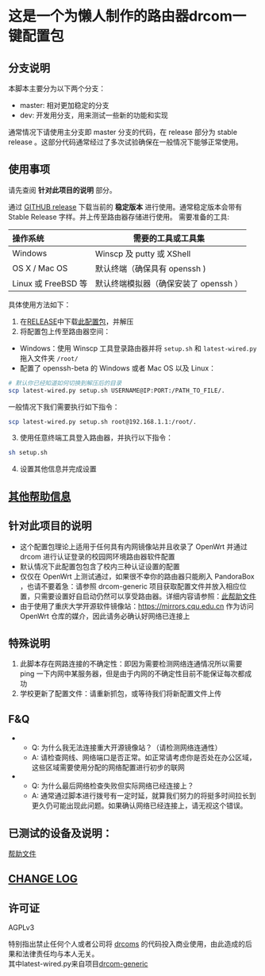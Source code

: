 # 这是一个为懒人制作的路由器drcom一键配置包
## 分支说明
本脚本主要分为以下两个分支：
- master: 相对更加稳定的分支
- dev: 开发用分支，用来测试一些新的功能和实现

通常情况下请使用主分支即 master 分支的代码，在 release 部分为 stable release 。这部分代码通常经过了多次试验确保在一般情况下能够正常使用。

## 使用事项
请先查阅 **针对此项目的说明** 部分。</br>

通过 [GITHUB release](https://github.com/purefkh/CQU_drcom/releases) 下载当前的 **稳定版本** 进行使用。通常稳定版本会带有 Stable Release 字样。并上传至路由器存储进行使用。
需要准备的工具:

|操作系统|需要的工具或工具集|
|:--|---|
| Windows | Winscp 及 putty 或 XShell |
| OS X / Mac OS |默认终端（确保具有 openssh )|
| Linux 或 FreeBSD 等|默认终端模拟器（确保安装了 openssh ）|

具体使用方法如下：
1. 在[RELEASE](https://github.com/purefkh/CQU_drcom/releases)中下载[此配置包](https://github.com/purefkh/CQU_drcom/releases/tag/v2.2.4.2b)，并解压
2. 将配置包上传至路由器空间：
 - Windows：使用 Winscp 工具登录路由器并将 `setup.sh` 和 `latest-wired.py` 拖入文件夹 `/root/`
 - 配置了 openssh-beta 的 Windows 或者 Mac OS 以及 Linux：
  ```bash
  # 默认你已经知道如何切换到解压后的目录
  scp latest-wired.py setup.sh USERNAME@IP:PORT:/PATH_TO_FILE/.
  ```
  一般情况下我们需要执行如下指令：
  ```bash
  scp latest-wired.py setup.sh root@192.168.1.1:/root/.
  ```
3. 使用任意终端工具登入路由器，并执行以下指令：
```bash
sh setup.sh
```
4. 设置其他信息并完成设置

## [其他帮助信息](https://github.com/purefkh/CQU_drcom/tree/master/DOCS/DOCS.md)

## 针对此项目的说明
- 这个配置包理论上适用于任何具有内网镜像站并且收录了 OpenWrt 并通过 drcom 进行认证登录的校园网环境路由器软件配置
- 默认情况下此配置包包含了校内三种认证设置的配置
- 仅仅在 OpenWrt 上测试通过，如果很不幸你的路由器只能刷入 PandoraBox ，也请不要着急：请参照 drcom-generic 项目获取配置文件并放入相应位置，只需要设置好自启动仍然可以享受路由器。详细内容请参照：[此帮助文件](https://github.com/purefkh/CQU_drcom/tree/master/DOCS/TESTED.md)
- 由于使用了重庆大学开源软件镜像站：https://mirrors.cqu.edu.cn 作为访问 OpenWrt 仓库的媒介，因此请务必确认好网络已连接上

## **特殊说明**
1. 此脚本存在网路连接的不确定性：即因为需要检测网络连通情况所以需要 ping 一下内网中某服务器，但是由于内网的不确定性目前不能保证每次都成功
2. 学校更新了配置文件：请重新抓包，或等待我们将新配置文件上传

## F&Q
- - Q: 为什么我无法连接重大开源镜像站？（请检测网络连通性）
  - A: 请检查网线、网络端口是否正常。如正常请考虑你是否处在办公区域，这些区域需要使用分配的网络配置进行初步的联网
- - Q: 为什么最后网络检查失败但实际网络已经连接上？
  - A: 通常通过脚本进行拨号有一定时延，就算我们努力的将挺多时间拉长到更久仍可能出现此问题。如果确认网络已经连接上，请无视这个错误。

## 已测试的设备及说明：
[帮助文件](https://github.com/purefkh/CQU_drcom/tree/master/DOCS/TESTED.md)

## [CHANGE LOG](https://github.com/purefkh/CQU_drcom/tree/master/CHANGELOG/changelog.md)

## 许可证

AGPLv3

特别指出禁止任何个人或者公司将 [drcoms](http://github.com/drcoms/) 的代码投入商业使用，由此造成的后果和法律责任均与本人无关。
</br>
其中latest-wired.py来自项目[drcom-generic](https://github.com/drcoms/drcom-generic)

